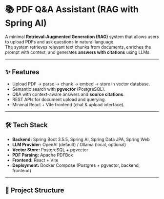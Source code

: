 # 📚 PDF Q&A Assistant (RAG with Spring AI)

A minimal **Retrieval-Augmented Generation (RAG)** system that allows users to upload PDFs and ask questions in natural language.  
The system retrieves relevant text chunks from documents, enriches the prompt with context, and generates **answers with citations** using LLMs.

---

## ✨ Features
- Upload PDF → parse → chunk → embed → store in vector database.
- Semantic search with **pgvector** (PostgreSQL).
- Q&A with context-aware answers and **source citations**.
- REST APIs for document upload and querying.
- Minimal React + Vite frontend (chat & upload interface).

---

## 🛠️ Tech Stack
- **Backend:** Spring Boot 3.5.5, Spring AI, Spring Data JPA, Spring Web
- **LLM Provider:** OpenAI (default) / Ollama (local, optional)
- **Vector Store:** PostgreSQL + pgvector
- **PDF Parsing:** Apache PDFBox
- **Frontend:** React + Vite
- **Deployment:** Docker Compose (Postgres + pgvector, backend, frontend)

---

## 📂 Project Structure
